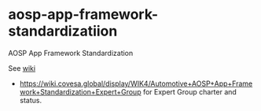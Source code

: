 # aosp-app-framework-standardizatiion
AOSP App Framework Standardization

See [wiki](https://wiki.covesa.global/display/WIK4/Automotive+AOSP+App+Framework+Standardization+Expert+Group) 
- https://wiki.covesa.global/display/WIK4/Automotive+AOSP+App+Framework+Standardization+Expert+Group for Expert Group charter and status.
